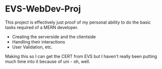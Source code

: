 # EVS-WebDev-Proj

This project is effectively just proof of my personal ability to do the basic tasks required of a MERN developer.
- Creating the serverside and the clientside
- Handling their interactions
- User Validation, etc.

Making this so I can get the CERT from EVS but I haven't really been putting much time into it because of uni - oh, well.
